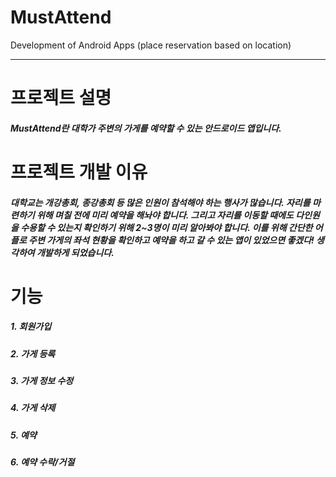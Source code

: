 # MustAttend
Development of Android Apps (place reservation based on location)

------------------------
# 프로젝트 설명
##### MustAttend란 대학가 주변의 가게를 예약할 수 있는 안드로이드 앱입니다.
# 프로젝트 개발 이유
##### 대학교는 개강총회, 종강총회 등 많은 인원이 참석해야 하는 행사가 많습니다. 자리를 마련하기 위해 며칠 전에 미리 예약을 해놔야 합니다. 그리고 자리를 이동할 때에도 다인원을 수용할 수 있는지 확인하기 위해 2~3명이 미리 알아봐야 합니다. 이를 위해 간단한 어플로 주변 가게의 좌석 현황을 확인하고 예약을 하고 갈 수 있는 앱이 있었으면 좋겠다! 생각하여 개발하게 되었습니다.
# 기능
##### 1. 회원가입
##### 2. 가게 등록
##### 3. 가게 정보 수정
##### 4. 가게 삭제
##### 5. 예약
##### 6. 예약 수락/거절
